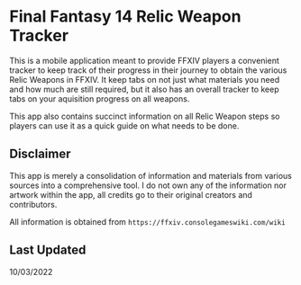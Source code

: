 # Final Fantasy 14 Relic Weapon Tracker

This is a mobile application meant to provide FFXIV players a convenient tracker to keep track of their progress in their journey to obtain the various Relic Weapons in FFXIV. It keep tabs on not just what materials you need and how much are still required, but it also has an overall tracker to keep tabs on your aquisition progress on all weapons.

This app also contains succinct information on all Relic Weapon steps so players can use it as a quick guide on what needs to be done.

## Disclaimer

This app is merely a consolidation of information and materials from various sources into a comprehensive tool. I do not own any of the information nor artwork within the app, all credits go to their original creators and contributors.

All information is obtained from `https://ffxiv.consolegameswiki.com/wiki`

## Last Updated

10/03/2022
